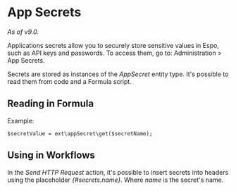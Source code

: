 # App Secrets

*As of v9.0.*

Applications secrets allow you to securely store sensitive values in Espo, such as API keys and passwords. To access them, go to: Administration > App Secrets.

Secrets are stored as instances of the *AppSecret* entity type. It's possible to read them from code and a Formula script.

## Reading in Formula

Example:

```
$secretValue = ext\appSecret\get($secretName);
```

## Using in Workflows

In the *Send HTTP Request* action, it's possible to insert secrets into headers using the placeholder *{#secrets.name}*. Where *name* is the secret's name.
